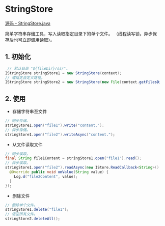 # StringStore

[源码 - StringStore.java](./StringStore.java)

简单字符串存储工具，写入读取指定目录下的单个文件。
（线程读写锁，异步保存后也可立即调用读取）。

## 1. 初始化

```java
 // 默认目录 "${fileDir}/ss/"。
IStringStore stringStore1 = new StringStore(context);
// 或指定自定义路径。
IStringStore stringStore2 = new StringStore(new File(context.getFilesDir(), "my").getPath());
```

## 2. 使用

- 存储字符串至文件

```java
// 同步存储。
stringStore1.open("file1").write("content.");
// 异步存储。
stringStore1.open("file2").writeAsync("content.");
```

- 从文件读取文件

```java
// 同步读取。
final String file1Content = stringStore1.open("file1").read();
// 异步读取。
stringStore1.open("file2").readAsync(new IStore.ReadCallback<String>() {
  @Override public void onValue(String value) {
    Log.d("file2Content", value);
  }
});
```

- 删除文件

```java
// 删除单个文件。
stringStore1.delete("file1");
// 清空所有文件。
stringStore2.deleteAll();
```